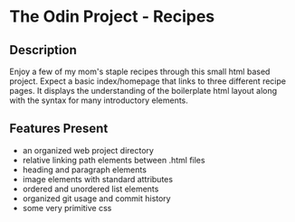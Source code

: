 # The Odin Project - Recipes

## Description
Enjoy a few of my mom's staple recipes through this small html based project. Expect a basic index/homepage that links to three different recipe pages. It displays the understanding of the boilerplate html layout along with the syntax for many introductory elements. 

## Features Present
- an organized web project directory
- relative linking path elements between .html files
- heading and paragraph elements
- image elements with standard attributes
- ordered and unordered list elements
- organized git usage and commit history
- some very primitive css